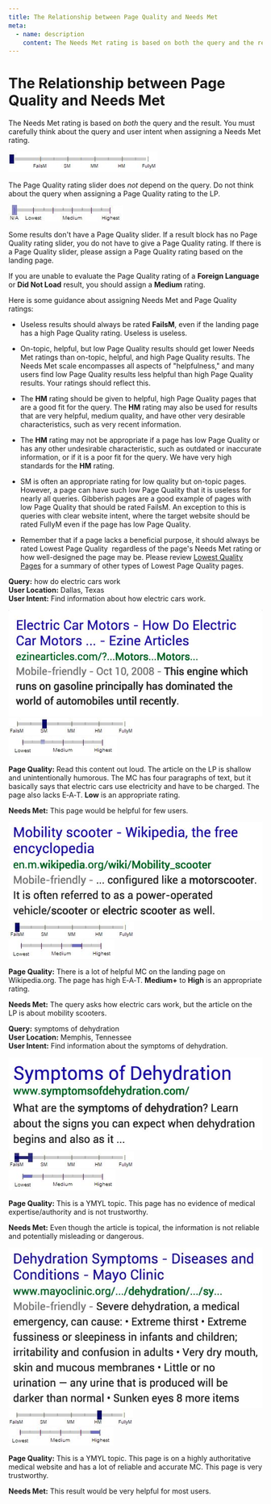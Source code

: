 ```yaml
---
title: The Relationship between Page Quality and Needs Met
meta:
  - name: description
    content: The Needs Met rating is based on both the query and the result. The query and user intent are both evaluated when assigning a Needs Met rating.
---
```


# The Relationship between Page Quality and Needs Met

The Needs Met rating is based on _both_ the query and the result. You must carefully think about the query and user intent when assigning a Needs Met rating.

![](../images/needs-met-na.jpg)

The Page Quality rating slider does _not_ depend on the query. Do not think about the query when assigning a Page Quality rating to the LP.

![](../images/eat-na.jpg)

Some results don't have a Page Quality slider. If a result block has no Page Quality rating slider, you do not have to give a Page Quality rating. If there is a Page Quality slider, please assign a Page Quality rating based on the landing page.

If you are unable to evaluate the Page Quality rating of a **Foreign Language** or **Did Not Load** result, you should assign a **Medium** rating.

Here is some guidance about assigning Needs Met and Page Quality ratings:

- Useless results should always be rated **FailsM**, even if the landing page has a high Page Quality rating. Useless is useless.

- On-topic, helpful, but low Page Quality results should get lower Needs Met ratings than on-topic, helpful, and high Page Quality results. The Needs Met scale encompasses all aspects of "helpfulness," and many users find low Page Quality results less helpful than high Page Quality results. Your ratings should reflect this.

- The **HM** rating should be given to helpful, high Page Quality pages that are a good fit for the query. The **HM** rating may also be used for results that are very helpful, medium quality, and have other very desirable characteristics, such as very recent information.

- The **HM** rating may not be appropriate if a page has low Page Quality or has any other undesirable characteristic, such as outdated or inaccurate information, or if it is a poor fit for the query. We have very high standards for the **HM** rating.

- SM is often an appropriate rating for low quality but on-topic pages. However, a page can have such low Page Quality that it is useless for nearly all queries. Gibberish pages are a good example of pages with low Page Quality that should be rated FailsM. An exception to this is queries with clear website intent, where the target website should be rated FullyM even if the page has low Page Quality.

- Remember that if a page lacks a beneficial purpose, it should always be rated Lowest Page Quality ­ regardless of the page's Needs Met rating or how well­-designed the page may be. Please review [Lowest Quality Pages](../page-quality-rating-guideline/7-lowest-quality-pages) for a summary of other types of Lowest Page Quality pages.

<div class="examples">
<div class="example">

**Query:** <span class="query">how do electric cars work</span>  
**User Location:** Dallas, Texas  
**User Intent:** Find information about how electric cars work.

<div class="results">
<div class="result">

![](../images/img628.jpg)  
![needs met scale - slightly meets](../images/sm.jpg)  
![page quality scale - low](../images/low.jpg)

**Page Quality:** Read this content out loud. The article on the LP is shallow and unintentionally humorous. The MC has four paragraphs of text, but it basically says that electric cars use electricity and have to be charged. The page also lacks E‑A‑T. **Low** is an appropriate rating.

**Needs Met:** This page would be helpful for few users.

</div>
<div class="result">

![](../images/img631.jpg)  
![needs met scale - fails to meet](../images/failsm.jpg)  
![page quality scale - medium+ - narrow range](../images/medium+narrow.jpg)

**Page Quality:** There is a lot of helpful MC on the landing page on Wikipedia.org. The page has high E‑A‑T. **Medium+** to **High** is an appropriate rating.

**Needs Met:** The query asks how electric cars work, but the article on the LP is about mobility scooters.

</div>
</div>
</div>
<div class="example">

**Query:** <span class="query">symptoms of dehydration</span>  
**User Location:** Memphis, Tennessee  
**User Intent:** Find information about the symptoms of dehydration.

<div class="results">
<div class="result">

![](../images/img634.jpg)  
![needs met scale - fails to meet - narrow range](../images/failsm-narrow.jpg)  
![page quality scale - lowest - narrow range](../images/lowest-narrow.jpg)

**Page Quality:** This is a YMYL topic. This page has no evidence of medical expertise/authority and is not trustworthy.

**Needs Met:** Even though the article is topical, the information is not reliable and potentially misleading or dangerous.

</div>
<div class="result">

![](../images/img637.jpg)  
![needs met scale - highly meets](../images/hm.jpg)  
![page quality scale - high+ - narrow range](../images/high+narrow.jpg)

**Page Quality:** This is a YMYL topic. This page is on a highly authoritative medical website and has a lot of reliable and accurate MC. This page is very trustworthy.

**Needs Met:** This result would be very helpful for most users.

</div>
</div>
</div>
</div>
